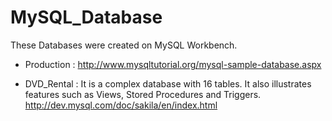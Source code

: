 # MySQL_Database

These Databases were created on MySQL Workbench.

- Production :
http://www.mysqltutorial.org/mysql-sample-database.aspx


- DVD_Rental : 
It is a complex database with 16 tables. It also illustrates features such as Views, Stored Procedures and Triggers.
http://dev.mysql.com/doc/sakila/en/index.html
